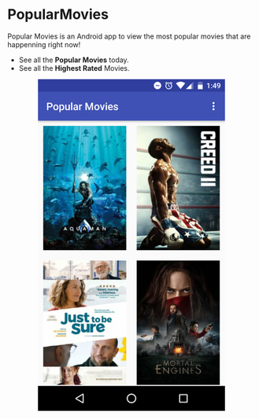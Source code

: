 # PopularMovies

Popular Movies is an Android app to view the most popular movies that are happenning right now!

* See all the **Popular Movies** today.
* See all the **Highest Rated** Movies.

<p align="center">
  <img src="./PopularMovies Images/Screenshot_20181216-134923.png" alt="Size Limit CLI" width="380">
</p>
